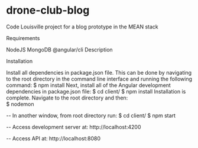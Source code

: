 # drone-club-blog
Code Louisville project for a blog prototype in the MEAN stack



Requirements

NodeJS
MongoDB
@angular/cli
Description


Installation

Install all dependencies in package.json file. This can be done by navigating to the root directory in the command line interface and running the following command:
$ npm install
Next, install all of the Angular development dependencies in package.json file:
$ cd client/
$ npm install
Installation is complete. Navigate to the root directory and then:  
$ nodemon

-- In another window, from root directory run:
$ cd client/
$ npm start


-- Access development server at: http://localhost:4200

-- Access API at: http://localhost:8080
